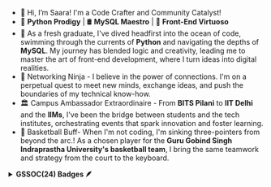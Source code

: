 - 👋 Hi, I’m Saara! I'm a Code Crafter and Community Catalyst!
- 🐍 **Python Prodigy** | 🛢️ **MySQL Maestro** | 🎨 **Front-End Virtuoso**
- 🌱 As a fresh graduate, I've dived headfirst into the ocean of code, swimming through the currents of **Python** and navigating the depths of **MySQL**.
  My journey has blended logic and creativity, leading me to master the art of front-end development, where I turn ideas into digital realities.
- 🤝 Networking Ninja - I believe in the power of connections. I'm on a perpetual quest to meet new minds, exchange ideas, and push the boundaries of my technical know-how.
- 🏛️ Campus Ambassador Extraordinaire - From **BITS Pilani** to **IIT Delhi** and the **IIMs**, I've been the bridge between students and the tech institutes, orchestrating events that spark innovation and foster learning.
- 🏀 Basketball Buff- When I'm not coding, I'm sinking three-pointers from beyond the arc.! As a chosen player for the **Guru Gobind Singh Indraprastha University's basketball team**, I bring the same teamwork and strategy from the court to the keyboard.

<details>	
 <summary><b>GSSOC(24) Badges 🪶</b></summary><br>
<div style='display:flex; align-items:center; gap: 10px;' align='center'><a href="https://gssoc.girlscript.tech/leaderboard">
<img src="https://raw.githubusercontent.com/girlscript/gssoc-website-new/main/public/badges/postman.png" width="100px" height="100px" />
  <img src="https://github.com/girlscript/gssoc-website-new/blob/main/public/badges/1.png" width="100px" height="100px" />
  <img src="https://github.com/girlscript/gssoc-website-new/blob/main/public/badges/2.png" width="100px" height="100px" />
  <img src="https://github.com/girlscript/gssoc-website-new/blob/main/public/badges/3.png" width="100px" height="100px" />
  <img src="https://github.com/girlscript/gssoc-website-new/blob/main/public/badges/4.png" width="100px" height="100px" />
  <img src="https://github.com/girlscript/gssoc-website-new/blob/main/public/badges/5.png" width="100px" height="100px" />
</div>
</details>
<!---
I-Saara/I-Saara is a ✨ special ✨ repository because its `README.md` (this file) appears on your GitHub profile.
You can click the Preview link to take a look at your changes.
--->

